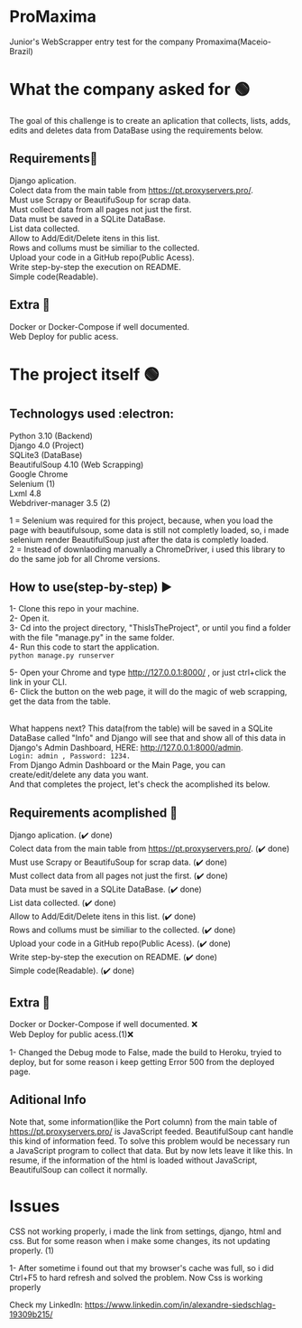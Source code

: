 # ProMaxima
Junior's WebScrapper entry test for the company Promaxima(Maceio-Brazil)

# What the company asked for  :green_circle:
The goal of this challenge is to create an aplication that collects, lists, adds, edits and deletes data from DataBase using the requirements below.

## Requirements:shopping_cart:
Django aplication. <br />
Colect data from the main table from https://pt.proxyservers.pro/. <br />
Must use Scrapy or BeautifuSoup for scrap data.<br />
Must collect data from all pages not just the first. <br />
Data must be saved in a SQLite DataBase.<br />
List data collected.<br />
Allow to Add/Edit/Delete itens in this list.<br />
Rows and collums must be similiar to the collected.<br />
Upload your code in a GitHub repo(Public Acess).<br />
Write step-by-step the execution on README.<br />
Simple code(Readable).<br />

## Extra :rocket:
Docker or Docker-Compose if well documented.<br />
Web Deploy for public acess.<br />

# The project itself :green_circle:
## Technologys used :electron:
Python 3.10 (Backend)<br />
Django 4.0 (Project)<br />
SQLite3 (DataBase)<br />
BeautifulSoup 4.10 (Web Scrapping)<br />
Google Chrome <br />
Selenium (1)<br />
Lxml 4.8 <br />
Webdriver-manager 3.5 (2)<br />



1 = Selenium was required for this project, because, when you load the page with beautifulsoup, some data is still not completly loaded, so, i made selenium render BeautifulSoup just after the data is completly loaded.<br />
2 = Instead of downlaoding manually a ChromeDriver, i used this library to do the same job for all Chrome versions.


## How to use(step-by-step) :arrow_forward:
1- Clone this repo in your machine.<br />
2- Open it.<br />
3- Cd into the project directory, "ThisIsTheProject", or until you find a folder with the file "manage.py" in the same folder. <br />
4- Run this code to start the application.<br />
```python manage.py runserver```

5- Open your Chrome and type http://127.0.0.1:8000/ , or just ctrl+click the link in your CLI.<br />
6- Click the button on the web page, it will do the magic of web scrapping, get the data from the table.<br /><br />

What happens next? This data(from the table)  will be saved in a SQLite DataBase called "Info" and Django will see that and show all of this data in Django's Admin Dashboard, HERE: http://127.0.0.1:8000/admin. <br />
```Login: admin , Password: 1234.```<br/>
From Django Admin Dashboard or the Main Page, you can create/edit/delete any data you want.<br />
And that completes the project, let's check the acomplished its below.<br />

## Requirements acomplished :brain:
Django aplication. (:heavy_check_mark: done) <br /> 
Colect data from the main table from https://pt.proxyservers.pro/. (:heavy_check_mark: done)<br />
Must use Scrapy or BeautifuSoup for scrap data. (:heavy_check_mark: done)<br />
Must collect data from all pages not just the first. (:heavy_check_mark: done)<br />
Data must be saved in a SQLite DataBase. (:heavy_check_mark: done)<br />
List data collected. (:heavy_check_mark: done)<br />
Allow to Add/Edit/Delete itens in this list. (:heavy_check_mark: done)<br />
Rows and collums must be similiar to the collected. (:heavy_check_mark: done)<br />
Upload your code in a GitHub repo(Public Acess). (:heavy_check_mark: done)<br />
Write step-by-step the execution on README. (:heavy_check_mark: done)<br />
Simple code(Readable). (:heavy_check_mark: done)<br />

## Extra :rocket:
Docker or Docker-Compose if well documented. :x:<br />
Web Deploy for public acess.(1):x:<br />

1- Changed the Debug mode to False, made the build to Heroku, tryied to deploy, but for some reason i keep getting Error 500 from the deployed page.

## Aditional Info
Note that, some information(like the Port column) from the main table of https://pt.proxyservers.pro/ is JavaScript feeded.
BeautifulSoup cant handle this kind of information feed.
To solve this problem would be necessary run a JavaScript program to collect that data. But by now lets leave it like this.
In resume, if the information of the html is loaded without JavaScript, BeautifulSoup can collect it normally.

# Issues
CSS not working properly, i made the link from settings, django, html and css. But for some reason when i make some changes, its not updating properly. (1)

1- After sometime i found out that my browser's cache was full, so i did Ctrl+F5 to hard refresh and solved the problem. Now Css is working properly

Check my LinkedIn: https://www.linkedin.com/in/alexandre-siedschlag-19309b215/
